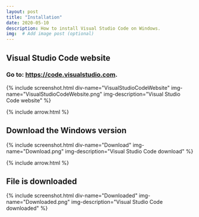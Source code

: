 ```yaml
---
layout: post
title: "Installation"
date: 2020-05-10
description: How to install Visual Studio Code on Windows.
img:  # Add image post (optional)
---
```

## Visual Studio Code website

### Go to: <https://code.visualstudio.com>.

{% include screenshot.html
	div-name="VisualStudioCodeWebsite"
	img-name="VisualStudioCodeWebsite.png"
	img-description="Visual Studio Code website"
%}

{% include arrow.html %}

## Download the Windows version

{% include screenshot.html
	div-name="Download"
	img-name="Download.png"
	img-description="Visual Studio Code download"
%}

{% include arrow.html %}

## File is downloaded

{% include screenshot.html
	div-name="Downloaded"
	img-name="Downloaded.png"
	img-description="Visual Studio Code downloaded"
%}
